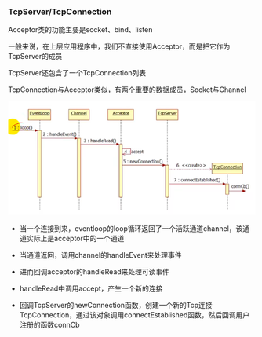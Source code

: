 ### TcpServer/TcpConnection

Acceptor类的功能主要是socket、bind、listen

一般来说，在上层应用程序中，我们不直接使用Acceptor，而是把它作为TcpServer的成员

TcpServer还包含了一个TcpConnection列表

TcpConnection与Acceptor类似，有两个重要的数据成员，Socket与Channel

![](sequence_diagram.png)

* 当一个连接到来，eventloop的loop循环返回了一个活跃通道channel，该通道实际上是acceptor中的一个通道

* 当通道返回，调用channel的handleEvent来处理事件

* 进而回调acceptor的handleRead来处理可读事件

* handleRead中调用accept，产生一个新的连接

* 回调TcpServer的newConnection函数，创建一个新的Tcp连接TcpConnection，通过该对象调用connectEstablished函数，然后回调用户注册的函数connCb